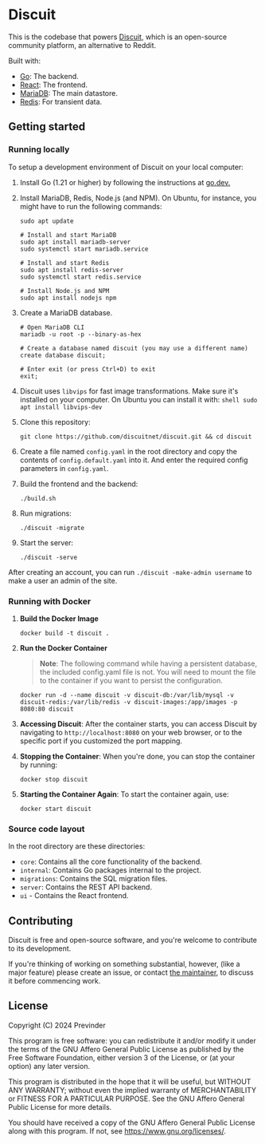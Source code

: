 # Discuit

This is the codebase that powers [Discuit](https://discuit.net), which is an
open-source community platform, an alternative to Reddit.

Built with:

- [Go](https://go.dev): The backend.
- [React](https://react.dev/): The frontend.
- [MariaDB](https://en.wikipedia.org/wiki/MariaDB): The main datastore.
- [Redis](https://redis.io/): For transient data.

## Getting started

### Running locally

To setup a development environment of Discuit on your local computer:

1.  Install Go (1.21 or higher) by following the instructions at
    [go.dev.](https://go.dev/doc/install)
1. Install MariaDB, Redis, Node.js (and NPM). On Ubuntu, for instance, you might
    have to run the following commands:

    ```shell
    sudo apt update

    # Install and start MariaDB
    sudo apt install mariadb-server
    sudo systemctl start mariadb.service

    # Install and start Redis
    sudo apt install redis-server
    sudo systemctl start redis.service

    # Install Node.js and NPM
    sudo apt install nodejs npm
    ```

1. Create a MariaDB database.

    ```shell
    # Open MariaDB CLI
    mariadb -u root -p --binary-as-hex

    # Create a database named discuit (you may use a different name)
    create database discuit;

    # Enter exit (or press Ctrl+D) to exit
    exit;
    ```

1. Discuit uses `libvips` for fast image transformations. Make sure it's
    installed on your computer. On Ubuntu you can install it with:
    `shell
sudo apt install libvips-dev
`
1. Clone this repository:

    ```shell
    git clone https://github.com/discuitnet/discuit.git && cd discuit
    ```

1. Create a file named `config.yaml` in the root directory and copy the contents
    of `config.default.yaml` into it. And enter the required config parameters in
    `config.yaml`.
1. Build the frontend and the backend:

    ```shell
    ./build.sh
    ```

1. Run migrations:

    ```shell
    ./discuit -migrate
    ```

1. Start the server:

    ```shell
    ./discuit -serve
    ```

After creating an account, you can run `./discuit -make-admin username` to make
a user an admin of the site.

### Running with Docker

1. **Build the Docker Image**

    ```shell
    docker build -t discuit .
    ```

2. **Run the Docker Container**

    > **Note**: The following command while having a persistent database, the included config.yaml file is not. You will need to mount the file to the container if you want to persist the configuration.

    ```shell
    docker run -d --name discuit -v discuit-db:/var/lib/mysql -v discuit-redis:/var/lib/redis -v discuit-images:/app/images -p 8080:80 discuit
    ```

3. **Accessing Discuit**: After the container starts, you can access Discuit by navigating to `http://localhost:8080` on your web browser, or to the specific port if you customized the port mapping.

4. **Stopping the Container**: When you're done, you can stop the container by running:

    ```shell
    docker stop discuit
    ```

5. **Starting the Container Again**: To start the container again, use:

    ```shell
    docker start discuit
    ```

### Source code layout

In the root directory are these directories:

- `core`: Contains all the core functionality of the backend.
- `internal`: Contains Go packages internal to the project.
- `migrations`: Contains the SQL migration files.
- `server`: Contains the REST API backend.
- `ui` - Contains the React frontend.

## Contributing

Discuit is free and open-source software, and you're welcome to contribute to
its development.

If you're thinking of working on something substantial, however, (like a major
feature) please create an issue, or contact [the
maintainer](https://discuit.net/@previnder), to discuss it before commencing
work.

## License

Copyright (C) 2024 Previnder

This program is free software: you can redistribute it and/or modify it under
the terms of the GNU Affero General Public License as published by the Free
Software Foundation, either version 3 of the License, or (at your option) any
later version.

This program is distributed in the hope that it will be useful, but WITHOUT ANY
WARRANTY; without even the implied warranty of MERCHANTABILITY or FITNESS FOR A
PARTICULAR PURPOSE. See the GNU Affero General Public License for more details.

You should have received a copy of the GNU Affero General Public License along
with this program. If not, see <https://www.gnu.org/licenses/>.
